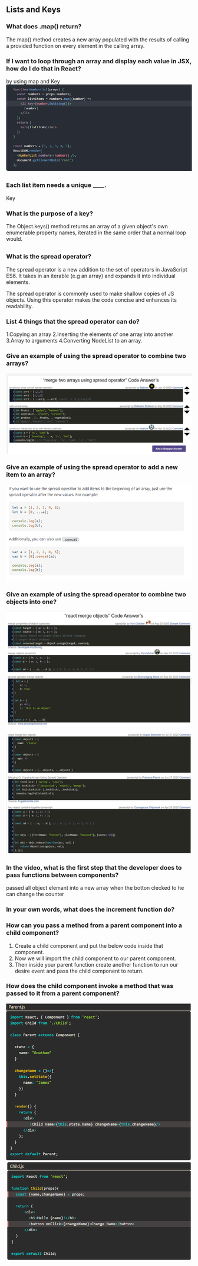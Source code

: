 ## Lists and Keys
<!-- https://developer.mozilla.org -->
### What does .map() return?

The map() method creates a new array populated with the results of calling a provided function on every element in the calling array.

### If I want to loop through an array and display each value in JSX, how do I do that in React?

by using map and Key
![](img/8.PNG)

### Each list item needs a unique ____.

Key
<!-- https://developer.mozilla.org/ -->
### What is the purpose of a key?

The Object.keys() method returns an array of a given object's own enumerable property names, iterated in the same order that a normal loop would.


##
<!-- https://www.educative.io/ -->
### What is the spread operator?
The spread operator is a new addition to the set of operators in JavaScript ES6. It takes in an iterable (e.g an array) and expands it into individual elements.

The spread operator is commonly used to make shallow copies of JS objects. Using this operator makes the code concise and enhances its readability.

<!-- https://www.educative.io/  & https://medium.com/-->

### List 4 things that the spread operator can do?
1.Copying an array
2.Inserting the elements of one array into another
3.Array to arguments
4.Converting NodeList to an array.
<!-- https://www.codegrepper.com/ -->
### Give an example of using the spread operator to combine two arrays?

![](img/9.PNG)
<!-- https://stackoverflow.com/ -->
### Give an example of using the spread operator to add a new item to an array?

![](img/10.PNG)

<!-- https://www.codegrepper.com/ -->

### Give an example of using the spread operator to combine two objects into one?

![](img/11.PNG)


![](img/12.PNG)




### In the video, what is the first step that the developer does to pass functions between components?

passed all object elemant into a new array when the botton clecked to he can change the counter 

### In your own words, what does the increment function do?

<!-- https://medium.com/ -->
### How can you pass a method from a parent component into a child component?

1. Create a child component and put the below code inside that component.
2.  Now we will import the child component to our parent component.
3.  Then inside your parent function create another function to run our desire event and pass the child component to return.
<!-- https://reactgo.com/ -->
### How does the child component invoke a method that was passed to it from a parent component?

![](img/13.PNG)
![](img/14.PNG)

